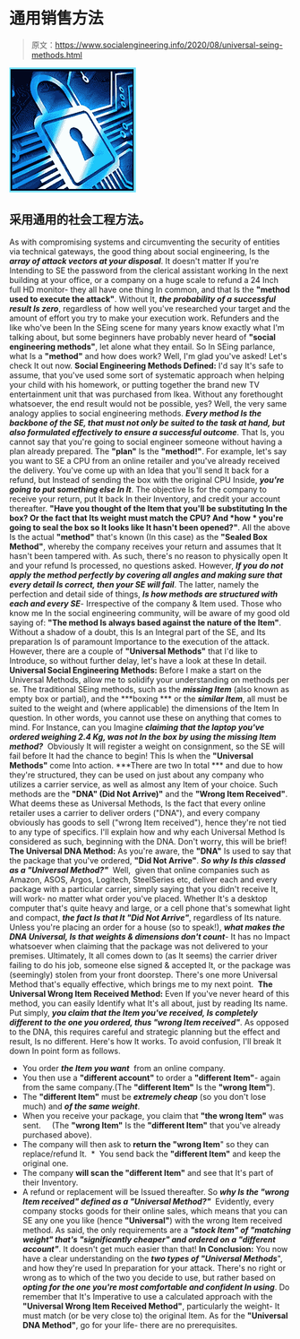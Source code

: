 # 通用销售方法

> 原文：<https://www.socialengineering.info/2020/08/universal-seing-methods.html>

[![](img/977f5809f62f626b0fbb905014375d23.png)](https://1.bp.blogspot.com/-u1SV1mX4oao/XxG6xUJb-ZI/AAAAAAAAkpI/j3gs4rm4l-UtRgdGudZhjoAmzZD-uiHMwCLcBGAsYHQ/s1600/Universal%2BSocial%2BEngineering%2BMethods.%2Bwww.socialengineers.net.jpg)

## **采用通用的社会工程方法。**

As with compromising systems and circumventing the security of entities via technical gateways, the good thing about social engineering, Is the ***array of attack vectors at your disposal***. It doesn't matter If you're Intending to SE the password from the clerical assistant working In the next building at your office, or a company on a huge scale to refund a 24 Inch full HD monitor- they all have one thing In common, and that Is the **"method used to execute the attack"**. Without It, ***the probability of a successful result Is zero***, regardless of how well you've researched your target and the amount of effort you try to make your execution work.
  Refunders and the like who've been In the SEing scene for many years know exactly what I'm talking about, but some beginners have probably never heard of **"social engineering methods"**, let alone what they entail. So In SEing parlance, what Is a **"method"** and how does work? Well, I'm glad you've asked! Let's check It out now.
  **Social Engineering Methods Defined:**
  I'd say It's safe to assume, that you've used some sort of systematic approach when helping your child with his homework, or putting together the brand new TV entertainment unit that was purchased from Ikea. Without any forethought whatsoever, the end result would not be possible, yes? Well, the very same analogy applies to social engineering methods. ***Every method Is the backbone of the SE, that must not only be suited to the task at hand, but also formulated effectively to ensure a successful outcome***. That Is, you cannot say that you're going to social engineer someone without having a plan already prepared. The **"plan"** Is the **"method!"**.
  For example, let's say you want to SE a CPU from an online retailer and you've already received the delivery. You've come up with an Idea that you'll send It back for a refund, but Instead of sending the box with the original CPU Inside, ***you're going to put something else In It***. The objective Is for the company to receive your return, put It back In their Inventory, and credit your account thereafter. **"Have you thought of the Item that you'll be substituting In the box? Or the fact that Its weight must match the CPU? And *how * you're going to seal the box so It looks like It hasn't been opened?"**.
  All the above Is the actual **"method"** that's known (In this case) as the **"Sealed Box Method"**, whereby the company receives your return and assumes that It hasn't been tampered with. As such, there's no reason to physically open It and your refund Is processed, no questions asked. However, ***If you do not apply the method perfectly by covering all angles and making sure that every detail Is correct, then your SE will fail***. The latter, namely the perfection and detail side of things, ***Is how methods are structured with each and every SE***- Irrespective of the company & Item used.
  Those who know me In the social engineering community, will be aware of my good old saying of: **"The method Is always based against the nature of the Item"**. Without a shadow of a doubt, this Is an Integral part of the SE, and Its preparation Is of paramount Importance to the execution of the attack. However, there are a couple of **"Universal Methods"** that I'd like to Introduce, so without further delay, let's have a look at these In detail.
  **Universal Social Engineering Methods:**
  Before I make a start on the Universal Methods, allow me to solidify your understanding on methods per se. The traditional SEing methods, such as the ***missing Item*** (also known as empty box or partial), and the ***boxing *** or the ***similar Item***, all must be suited to the weight and (where applicable) the dimensions of the Item In question. In other words, you cannot use these on anything that comes to mind. For Instance, can you Imagine ***claiming that the laptop you've ordered weighing 2.4 Kg, was not In the box by using the missing Item method?***  Obviously It will register a weight on consignment, so the SE will fail before It had the chance to begin!
  This Is when the **"Universal Methods"** come Into action. ***There are two In total *** and due to how they're structured, they can be used on just about any company who utilizes a carrier service, as well as almost any Item of your choice. Such methods are the **"DNA" (Did Not Arrive)"** and the **"Wrong Item Received"**. What deems these as Universal Methods, Is the fact that every online retailer uses a carrier to deliver orders ("DNA"), and every company obviously has goods to sell ("wrong Item received"), hence they're not tied to any type of specifics. I'll explain how and why each Universal Method Is considered as such, beginning with the DNA. Don't worry, this will be brief!
  **The Universal DNA Method:**
  As you're aware, the **"DNA"** Is used to say that the package that you've ordered, **"Did Not Arrive"**. ***So why Is this classed as a "Universal Method?"***  Well,  given that online companies such as Amazon, ASOS, Argos, Logitech, SteelSeries etc, deliver each and every package with a particular carrier, simply saying that you didn't receive It, will work- no matter what order you've placed. Whether It's a desktop computer that's quite heavy and large, or a cell phone that's somewhat light and compact, ***the fact Is that It "Did Not Arrive"***, regardless of Its nature. 
  Unless you're placing an order for a house (so to speak!), ***what makes the DNA Universal, Is that weights & dimensions don't count***- It has no Impact whatsoever when claiming that the package was not delivered to your premises. Ultimately, It all comes down to (as It seems) the carrier driver failing to do his job, someone else signed & accepted It, or the package was (seemingly) stolen from your front doorstep. There's one more Universal Method that's equally effective, which brings me to my next point. 
  **The Universal Wrong Item Received Method:**
  Even If you've never heard of this method, you can easily Identify what It's all about, just by reading Its name. Put simply, ***you claim that the Item you've received, Is completely different to the one you ordered, thus "wrong Item received"***. As opposed to the DNA, this requires careful and strategic planning but the effect and result, Is no different. Here's how It works. To avoid confusion, I'll break It down In point form as follows.
  * You order ***the Item you want***  from an online company.
* You then use a **"different account"** to order a **"different Item"**- again from the same company.(The **"different Item"** Is the **"wrong Item"**).
* The **"different Item"** must be ***extremely cheap*** (so you don't lose much) and ***of the same weight***.
* When you receive your package, you claim that **"the wrong Item"** was sent. 
   (The **"wrong Item"** Is the **"different Item"** that you've already purchased above).
* The company will then ask to **return the "wrong Item**" so they can replace/refund It. 
*  You send back the **"different Item"** and keep the original one.
* The company **will scan the "different Item"** and see that It's part of their Inventory.
* A refund or replacement will be Issued thereafter.
  So ***why Is the "wrong Item received" defined as a "Universal Method?"***  Evidently, every company stocks goods for their online sales, which means that you can SE any one you like (hence **"Universal"**) with the wrong Item received method. As said, the only requirements are a ***"stock Item" of "matching weight" that's "significantly cheaper" and ordered on a "different account"***. It doesn't get much easier than that!
  **In Conclusion:**
  You now have a clear understanding on the ***two types of "Universal Methods***", and how they're used In preparation for your attack. There's no right or wrong as to which of the two you decide to use, but rather based on ***opting for the one you're most comfortable and confident In using***. Do remember that It's Imperative to use a calculated approach with the **"Universal Wrong Item Received Method"**, particularly the weight- It must match (or be very close to) the original Item. As for the **"Universal DNA Method"**, go for your life- there are no prerequisites.